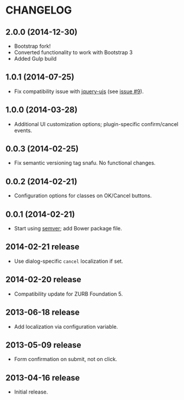# CHANGELOG

## 2.0.0 (2014-12-30)

* Bootstrap fork!
* Converted functionality to work with Bootstrap 3
* Added Gulp build

## 1.0.1 (2014-07-25)

* Fix compatibility issue with [jquery-ujs](https://github.com/rails/jquery-ujs)
  (see [issue #9](https://github.com/agoragames/confirm-with-reveal/issues/9)).

## 1.0.0 (2014-03-28)

* Additional UI customization options; plugin-specific confirm/cancel events.

## 0.0.3 (2014-02-25)

* Fix semantic versioning tag snafu. No functional changes.

## 0.0.2 (2014-02-21)

* Configuration options for classes on OK/Cancel buttons.

## 0.0.1 (2014-02-21)

* Start using [semver](http://semver.org); add Bower package file.

## 2014-02-21 release

* Use dialog-specific `cancel` localization if set.

## 2014-02-20 release

* Compatibility update for ZURB Foundation 5.

## 2013-06-18 release

* Add localization via configuration variable.

## 2013-05-09 release

* Form confirmation on submit, not on click.

## 2013-04-16 release

* Initial release.

